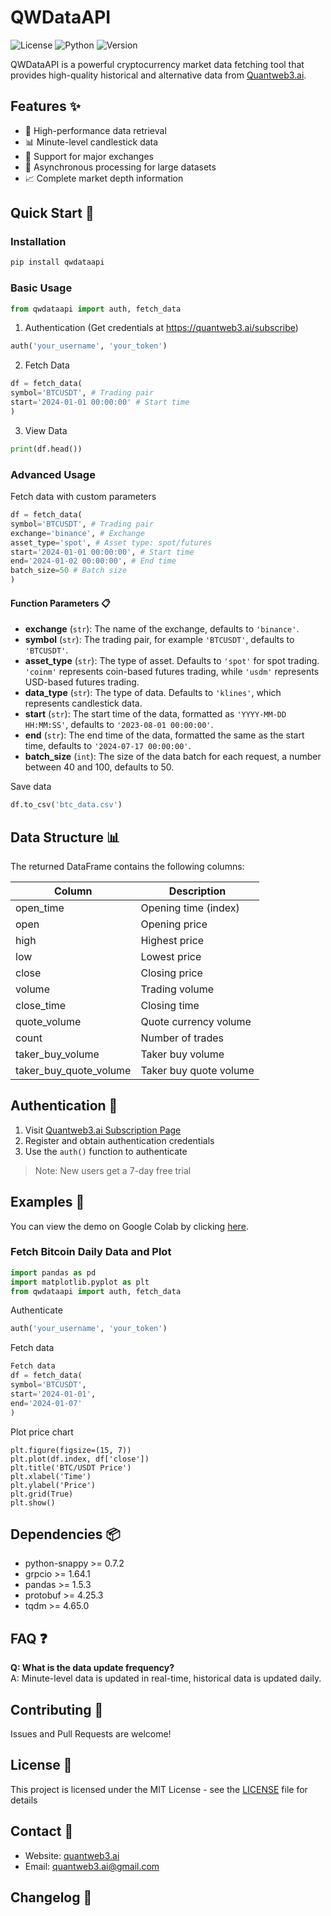 # QWDataAPI

![License](https://img.shields.io/badge/license-MIT-blue.svg)
![Python](https://img.shields.io/badge/python-3.8%2B-blue)
![Version](https://img.shields.io/badge/version-1.0.7-green)

QWDataAPI is a powerful cryptocurrency market data fetching tool that provides high-quality historical and alternative data from [Quantweb3.ai](https://quantweb3.ai/).

## Features ✨

- 🚀 High-performance data retrieval
- 📊 Minute-level candlestick data
- 💫 Support for major exchanges
- 🔄 Asynchronous processing for large datasets
- 📈 Complete market depth information

## Quick Start 🚀

### Installation
``` bash
pip install qwdataapi
```

### Basic Usage
``` python
from qwdataapi import auth, fetch_data
```
1. Authentication (Get credentials at https://quantweb3.ai/subscribe)
``` python
auth('your_username', 'your_token')
```
2. Fetch Data
``` python
df = fetch_data(
symbol='BTCUSDT', # Trading pair
start='2024-01-01 00:00:00' # Start time
)
```
3. View Data
``` python
print(df.head())
```

### Advanced Usage
Fetch data with custom parameters
``` python 
df = fetch_data(
symbol='BTCUSDT', # Trading pair
exchange='binance', # Exchange
asset_type='spot', # Asset type: spot/futures
start='2024-01-01 00:00:00', # Start time
end='2024-01-02 00:00:00', # End time
batch_size=50 # Batch size
)
```
#### Function Parameters 📋

- **exchange** (`str`): The name of the exchange, defaults to `'binance'`.
- **symbol** (`str`): The trading pair, for example `'BTCUSDT'`, defaults to `'BTCUSDT'`.
- **asset_type** (`str`): The type of asset. Defaults to `'spot'` for spot trading. `'coinm'` represents coin-based futures trading, while `'usdm'` represents USD-based futures trading.
- **data_type** (`str`): The type of data. Defaults to `'klines'`, which represents candlestick data.
- **start** (`str`): The start time of the data, formatted as `'YYYY-MM-DD HH:MM:SS'`, defaults to `'2023-08-01 00:00:00'`.
- **end** (`str`): The end time of the data, formatted the same as the start time, defaults to `'2024-07-17 00:00:00'`.
- **batch_size** (`int`): The size of the data batch for each request, a number between 40 and 100, defaults to 50.


Save data
``` python
df.to_csv('btc_data.csv')
```


## Data Structure 📊

The returned DataFrame contains the following columns:

| Column | Description |
|--------|-------------|
| open_time | Opening time (index) |
| open | Opening price |
| high | Highest price |
| low | Lowest price |
| close | Closing price |
| volume | Trading volume |
| close_time | Closing time |
| quote_volume | Quote currency volume |
| count | Number of trades |
| taker_buy_volume | Taker buy volume |
| taker_buy_quote_volume | Taker buy quote volume |

## Authentication 🔑

1. Visit [Quantweb3.ai Subscription Page](https://quantweb3.ai/subscribe)
2. Register and obtain authentication credentials
3. Use the `auth()` function to authenticate

> Note: New users get a 7-day free trial

## Examples 📝
You can view the demo on Google Colab by clicking [here](https://colab.research.google.com/drive/1GiC43LmyWGk3S2xCmvLlGzW_1GrMgGyD?usp=sharing).

### Fetch Bitcoin Daily Data and Plot
``` python
import pandas as pd
import matplotlib.pyplot as plt
from qwdataapi import auth, fetch_data
```

Authenticate
``` python 
auth('your_username', 'your_token')
```

Fetch data
``` python 
Fetch data
df = fetch_data(
symbol='BTCUSDT',
start='2024-01-01',
end='2024-01-07'
)
```

Plot price chart
```
plt.figure(figsize=(15, 7))
plt.plot(df.index, df['close'])
plt.title('BTC/USDT Price')
plt.xlabel('Time')
plt.ylabel('Price')
plt.grid(True)
plt.show()
```

## Dependencies 📦

- python-snappy >= 0.7.2
- grpcio >= 1.64.1
- pandas >= 1.5.3
- protobuf >= 4.25.3
- tqdm >= 4.65.0

## FAQ ❓
**Q: What is the data update frequency?**  
A: Minute-level data is updated in real-time, historical data is updated daily.

## Contributing 🤝

Issues and Pull Requests are welcome!

## License 📄

This project is licensed under the MIT License - see the [LICENSE](LICENSE) file for details

## Contact 📧

- Website: [quantweb3.ai](https://quantweb3.ai)
- Email: quantweb3.ai@gmail.com

## Changelog 📝